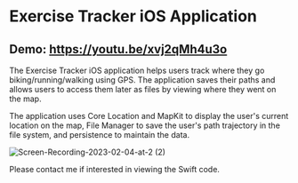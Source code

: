 # Exercise Tracker iOS Application
## Demo: https://youtu.be/xvj2qMh4u3o
The Exercise Tracker iOS application helps users track where they go biking/running/walking using GPS. The application saves their paths and allows users to access them later as files by viewing where they went on the map.

The application uses Core Location and MapKit to display the user's current location on the map, File Manager to save the user's path trajectory in the file system, and persistence to maintain the data.

![Screen-Recording-2023-02-04-at-2 (2)](https://user-images.githubusercontent.com/71235972/216754921-252dd47a-02d7-4a58-9ea0-c9a35540b696.gif)

Please contact me if interested in viewing the Swift code.
